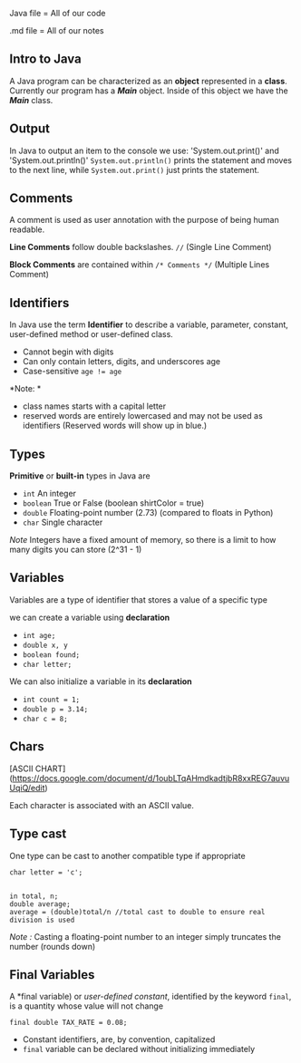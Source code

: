 Java file = All of our code

.md file = All of our notes

## Intro to Java

A Java program can be characterized as an **object** represented in a **class**.
Currently our program has a *__Main__* object. Inside of this object we have the *__Main__* class.

## Output
In Java to output an item to the console we use: 'System.out.print()' and 'System.out.println()'
`System.out.println()` prints the statement and moves to the next line, while 
`System.out.print()` just prints the statement.

## Comments

A comment is used as user annotation with the purpose of being human readable.

**Line Comments** follow double backslashes. `//` (Single Line Comment)

**Block Comments** are contained within `/* Comments */` (Multiple Lines Comment)

## Identifiers

In Java use the term **Identifier** to describe a variable, parameter, constant, user-defined method or user-defined class.

- Cannot begin with digits
- Can only contain letters, digits, and underscores age
- Case-sensitive `age != age`

*Note: *
- class names starts with a capital letter
- reserved words are entirely lowercased and may not be used as identifiers (Reserved words will show up in blue.)

## Types
**Primitive** or **built-in** types in Java are
- `int` An integer
- `boolean` True or False (boolean shirtColor = true)
- `double` Floating-point number (2.73) (compared to floats in Python)
- `char` Single character

*Note* Integers have a fixed amount of memory, so there is a limit to how many digits you can store (2^31 - 1)

## Variables
Variables are a type of identifier that stores a value of a specific type

we can create a variable using **declaration**
- `int age;`
- `double x, y`
- `boolean found;`
- `char letter;`

We can also initialize a variable in its **declaration**
- `int count = 1;`
- `double p = 3.14;`
- `char c = 8;`

## Chars
[ASCII CHART]
(https://docs.google.com/document/d/1oubLTqAHmdkadtjbR8xxREG7auvuUqiQ/edit)

Each character is associated with an ASCII value.


## Type cast 

One type can be cast to another compatible type if appropriate

`char letter = 'c';`
```

in total, n;
double average;
average = (double)total/n //total cast to double to ensure real division is used
```

*Note :* Casting a floating-point number to an integer simply truncates the number (rounds down)

## Final Variables
A *final variable) or *user-defined constant*, identified by the keyword `final`, is a quantity whose value will not change

`final double TAX_RATE = 0.08;`

- Constant identifiers, are, by convention, capitalized
- `final` variable can be declared without initializing immediately


